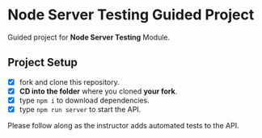 # Node Server Testing Guided Project

Guided project for **Node Server Testing** Module.

## Project Setup

- [x] fork and clone this repository.
- [x] **CD into the folder** where you cloned **your fork**.
- [x] type `npm i` to download dependencies.
- [x] type `npm run server` to start the API.

Please follow along as the instructor adds automated tests to the API.

